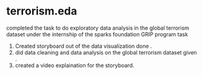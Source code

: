 # terrorism.eda
completed the task to do  exploratory data analysis in the global terrorism dataset  under the internship of the sparks foundation GRIP program 
task 
1) Created storyboard out of the data visualization done .
2) did data cleaning and data analysis on the global terrorism dataset given .
3) created a video explaination for the storyboard.

